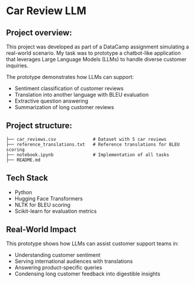 # Car Review LLM 

## Project overview:
This project was developed as part of a DataCamp assignment simulating a real-world scenario. My task was to prototype a chatbot-like application that leverages Large Language Models (LLMs) to handle diverse customer inquiries.

The prototype demonstrates how LLMs can support:
- Sentiment classification of customer reviews
- Translation into another language with BLEU evaluation
- Extractive question answering 
- Summarization of long customer reviews

## Project structure:
```
├── car_reviews.csv              # Dataset with 5 car reviews
├── reference_translations.txt   # Reference translations for BLEU scoring
├── notebook.ipynb               # Implementation of all tasks
├── README.md                   
```

## Tech Stack
- Python
- Hugging Face Transformers
- NLTK for BLEU scoring
- Scikit-learn for evaluation metrics

## Real-World Impact
This prototype shows how LLMs can assist customer support teams in:
- Understanding customer sentiment
- Serving international audiences with translations
- Answering product-specific queries
- Condensing long customer feedback into digestible insights
